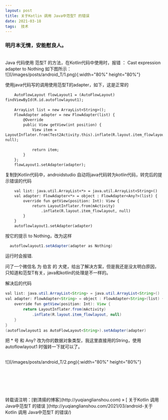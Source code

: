 ```yaml
---
layout: post  
title: 关于Kotlin 调用 Java中范型T 的错误
date: 2021-03-18  
tags:  技术
---
```

### 明月本无情，安能慰良人。
<br/> 
Java 代码使用 范型T 的方法，在Kotlin代码中使用时，报错 ：  Cast expression adapter to Nothing   
如下图所示：

<br/>
![](/images/posts/android_T/1.png){:width="80%" height="80%"}  
<br/>

使用java代码写的调用使用范型T的adapter，如下，这是正常的  

        
        AutoFlowLayout flowLayout1 = (AutoFlowLayout) findViewById(R.id.autoflowlayout1);

        ArrayList list = new ArrayList<String>();
        FlowAdapter adapter = new FlowAdapter(list) {
            @Override
            public View getView(int position) {
                View item = LayoutInflater.from(Test2Activity.this).inflate(R.layout.item_flowlayout, null);

                return item;
            }
        };
        flowLayout1.setAdapter(adapter);



复制到Kotlin代码中，androidstudio 自动将java代码转为kotlin代码，转完后的提示错误的代码  

        val list: java.util.ArrayList<*> = java.util.ArrayList<String>()
        val adapter: FlowAdapter<*> = object : FlowAdapter<Any?>(list) {
            override fun getView(position: Int): View {
                return LayoutInflater.from(mActivity)
                    .inflate(R.layout.item_flowlayout, null)
            }
        }
        autoflowlayout1.setAdapter(adapter)

按它的提示 to Nothing，改为这样      

```java
  autoflowlayout1.setAdapter(adapter as Nothing)  
```
运行时会报错.  

问了一个微信名 为 伯言 的 大佬，给出了解决方案，但是我还是没太明白原因，只知道和范型T有关，java和kotlin的处理是不一样的。 

解决后的代码  

```java
val list: java.util.ArrayList<String> = java.util.ArrayList<String>()
val adapter: FlowAdapter<String> = object : FlowAdapter<String>(list) {
    override fun getView(position: Int): View {
        return LayoutInflater.from(mActivity)
            .inflate(R.layout.item_flowlayout, null)
    }
}
(autoflowlayout1 as AutoFlowLayout<String>).setAdapter(adapter)
```
把 * 号 和 Any? 改为你的数据对象类型，我这里直接用的String，使用 autoflowlayout1 时强转一下就可以了。

<br/>
![](/images/posts/android_T/2.png){:width="80%" height="80%"}  
<br/>




<br/> 
<br/> 
<br/> 
<br/> 
<br/> 
<br/> 
转载请注明：[劉清揚的博客](http://yuqianglianshou.com) » [ 关于Kotlin 调用 Java中范型T 的错误 ](http://yuqianglianshou.com/2021/03/android-关于Kotlin 调用 Java中范型T 的错误/)  
<br/>
